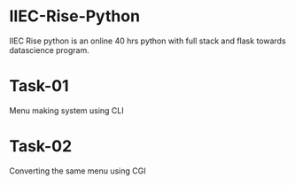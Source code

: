 # IIEC-Rise-Python
IIEC Rise python is an online 40 hrs python with full stack and flask towards datascience program.
<h1>Task-01</h1>
<p>Menu making system using CLI</p>
<h1>Task-02</h1>
<p>Converting the same menu using CGI</p>
